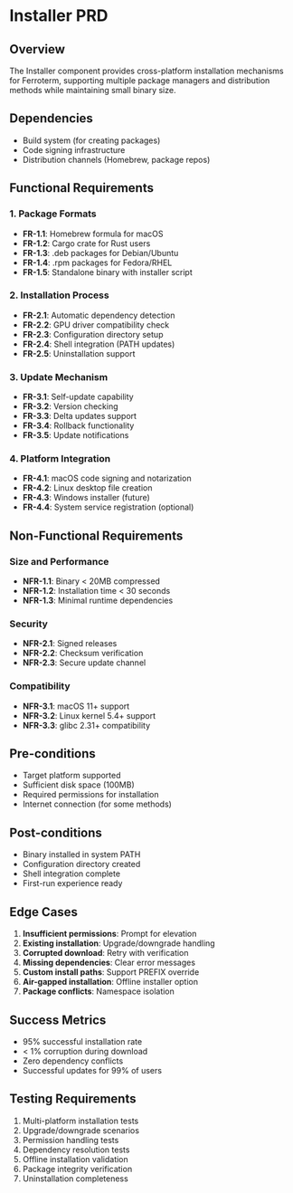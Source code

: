 # Installer PRD

## Overview
The Installer component provides cross-platform installation mechanisms for Ferroterm, supporting multiple package managers and distribution methods while maintaining small binary size.

## Dependencies
- Build system (for creating packages)
- Code signing infrastructure
- Distribution channels (Homebrew, package repos)

## Functional Requirements

### 1. Package Formats
- **FR-1.1**: Homebrew formula for macOS
- **FR-1.2**: Cargo crate for Rust users
- **FR-1.3**: .deb packages for Debian/Ubuntu
- **FR-1.4**: .rpm packages for Fedora/RHEL
- **FR-1.5**: Standalone binary with installer script

### 2. Installation Process
- **FR-2.1**: Automatic dependency detection
- **FR-2.2**: GPU driver compatibility check
- **FR-2.3**: Configuration directory setup
- **FR-2.4**: Shell integration (PATH updates)
- **FR-2.5**: Uninstallation support

### 3. Update Mechanism
- **FR-3.1**: Self-update capability
- **FR-3.2**: Version checking
- **FR-3.3**: Delta updates support
- **FR-3.4**: Rollback functionality
- **FR-3.5**: Update notifications

### 4. Platform Integration
- **FR-4.1**: macOS code signing and notarization
- **FR-4.2**: Linux desktop file creation
- **FR-4.3**: Windows installer (future)
- **FR-4.4**: System service registration (optional)

## Non-Functional Requirements

### Size and Performance
- **NFR-1.1**: Binary < 20MB compressed
- **NFR-1.2**: Installation time < 30 seconds
- **NFR-1.3**: Minimal runtime dependencies

### Security
- **NFR-2.1**: Signed releases
- **NFR-2.2**: Checksum verification
- **NFR-2.3**: Secure update channel

### Compatibility
- **NFR-3.1**: macOS 11+ support
- **NFR-3.2**: Linux kernel 5.4+ support
- **NFR-3.3**: glibc 2.31+ compatibility

## Pre-conditions
- Target platform supported
- Sufficient disk space (100MB)
- Required permissions for installation
- Internet connection (for some methods)

## Post-conditions
- Binary installed in system PATH
- Configuration directory created
- Shell integration complete
- First-run experience ready

## Edge Cases
1. **Insufficient permissions**: Prompt for elevation
2. **Existing installation**: Upgrade/downgrade handling
3. **Corrupted download**: Retry with verification
4. **Missing dependencies**: Clear error messages
5. **Custom install paths**: Support PREFIX override
6. **Air-gapped installation**: Offline installer option
7. **Package conflicts**: Namespace isolation

## Success Metrics
- 95% successful installation rate
- < 1% corruption during download
- Zero dependency conflicts
- Successful updates for 99% of users

## Testing Requirements
1. Multi-platform installation tests
2. Upgrade/downgrade scenarios
3. Permission handling tests
4. Dependency resolution tests
5. Offline installation validation
6. Package integrity verification
7. Uninstallation completeness
